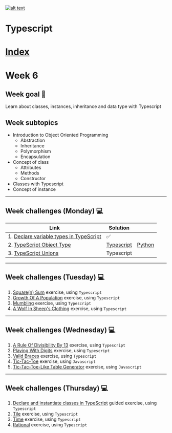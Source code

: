 <a href="https://www.core-code.io/">

![alt text](https://uploads-ssl.webflow.com/5eb2f56932c3562feab232e3/5f73550d00249e7e96c9f3de_Logo.png "corecodeio")

</a>

# Typescript

# [Index](/README.md)

# Week 6

## Week goal 🏁

<p>Learn about classes, instances, inheritance and data type with Typescript</p>

## Week subtopics

- Introduction to Object Oriented Programming
  - Abstraction
  - Inheritance
  - Polymorphism
  - Encapsulation
- Concept of class
  - Attributes
  - Methods
  - Constructor
- Classes with Typescript
- Concept of instance

---

## Week challenges (Monday) 💻

| Link                                                                                                                         | Solution                                               |                                            |
| ---------------------------------------------------------------------------------------------------------------------------- | ------------------------------------------------------ | ------------------------------------------ |
| 1. [Declare variable types in TypeScript](https://docs.microsoft.com/en-us/learn/modules/typescript-declare-variable-types/) | ✅                                                     |
| 2. [TypeScript Object Type](https://typescript-exercises.github.io/#exercise=1)                                              | [Typescript](../solutions/week06/ts/objectexercise.ts) | [Python](../solutions/week06/py/sample.py) |
| 3. [TypeScript Unions](https://typescript-exercises.github.io/#exercise=2)                                                   | Typescript                                             |

---

## Week challenges (Tuesday) 💻

1. [Square(n) Sum](https://www.codewars.com/kata/515e271a311df0350d00000f/train/typescript) exercise, using `Typescript`
2. [Growth Of A Population](https://www.codewars.com/kata/563b662a59afc2b5120000c6/train/typescript) exercise, using `Typescript`
3. [Mumbling](https://www.codewars.com/kata/5667e8f4e3f572a8f2000039/train/typescript) exercise, using `Typescript`
4. [A Wolf In Sheep's Clothing](https://www.codewars.com/kata/5c8bfa44b9d1192e1ebd3d15/train/typescript) exercise, using `Typescript`

---

## Week challenges (Wednesday) 💻

1. [A Rule Of Divisibility By 13](./exercises/e04/desc) exercise, using `Typescript`
2. [Playing With Digits](./exercises/e05/desc) exercise, using `Typescript`
3. [Valid Braces](./exercises/e06/desc) exercise, using `Typescript`
4. [Tic-Tac-Toe](./exercises/e07/desc) exercise, using `Javascript`
5. [Tic-Tac-Toe-Like Table Generator](./exercises/e08/desc) exercise, using `Javascript`

---

## Week challenges (Thursday) 💻

1. [Declare and instantiate classes in TypeScript](https://docs.microsoft.com/en-us/learn/modules/typescript-declare-instantiate-classes/) guided exercise, using `Typescript`
2. [Tile](./exercises/e09/desc) exercise, using `Typescript`
3. [Time](./exercises/e10/desc) exercise, using `Typescript`
4. [Rational](./exercises/e11/desc) exercise, using `Typescript`
